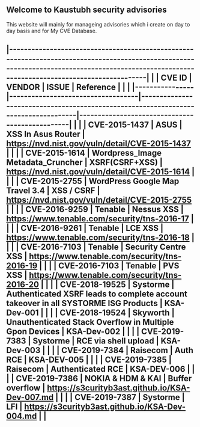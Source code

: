 ## Welcome to Kaustubh security advisories

This website will mainly for manageing advisories which i create on day to day basis and for My CVE Database.

                                                                                                                                                                                               
|----------------------------------------------------------------------------------------------------------------------------------------------------------------------------------------------| 
| | CVE ID         | VENDOR                            | ISSUE                                                                              | Reference                                      | | 
| |----------------|-----------------------------------|------------------------------------------------------------------------------------|------------------------------------------------| | 
| | CVE-2015-1437  | ASUS                              | XSS In Asus Router                                                                 | https://nvd.nist.gov/vuln/detail/CVE-2015-1437 | | 
| | CVE-2015-1614  | Wordpress_Image Metadata_Cruncher | XSRF(CSRF+XSS)                                                                     | https://nvd.nist.gov/vuln/detail/CVE-2015-1614 | | 
| | CVE-2015-2755  | WordPress Google Map Travel 3.4   | XSS / CSRF                                                                         | https://nvd.nist.gov/vuln/detail/CVE-2015-2755 | | 
| | CVE-2016-9259  | Tenable                           | Nessus XSS                                                                         | https://www.tenable.com/security/tns-2016-17   | | 
| | CVE-2016-9261  | Tenable                           | LCE XSS                                                                            | https://www.tenable.com/security/tns-2016-18   | | 
| | CVE-2016-7103  | Tenable                           | Security Centre XSS                                                                | https://www.tenable.com/security/tns-2016-19   | | 
| | CVE-2016-7103  | Tenable                           | PVS XSS                                                                            | https://www.tenable.com/security/tns-2016-20   | | 
| | CVE-2018-19525 | Systorme                          | Authenticated XSRF leads to complete account takeover in all SYSTORME ISG Products | KSA-Dev-001                                    | | 
| | CVE-2018-19524 | Skyworth                          | Unauthenticated  Stack Overflow in Multiple Gpon Devices                           | KSA-Dev-002                                    | | 
| | CVE-2019-7383  | Systorme                          | RCE via shell upload                                                               | KSA-Dev-003                                    | | 
| | CVE-2019-7384  | Raisecom                          | Auth RCE                                                                           | KSA-DEV-005                                    | | 
| | CVE-2019-7385  | Raisecom                          | Authenticated RCE                                                                  | KSA-DEV-006                                    | | 
| | CVE-2019-7386  | NOKIA & HDM & KAI                 | Buffer overflow                                                                    | https://s3curityb3ast.github.io/KSA-Dev-007.md | | 
| | CVE-2019-7387  | Systorme                          | LFI                                                                                | https://s3curityb3ast.github.io/KSA-Dev-004.md | | 
------------------------------------------------------------------------------------------------------------------------------------------------------------------------------------------------
